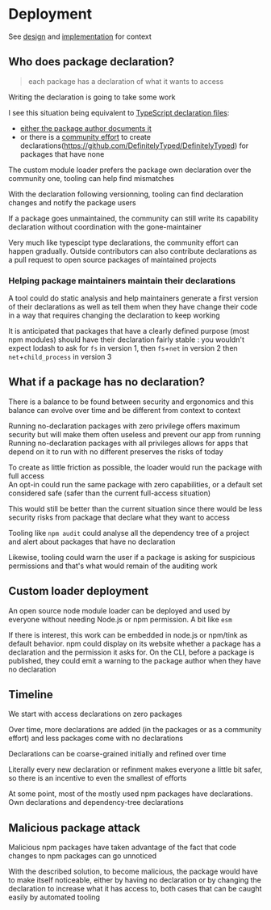 # Deployment

See [design](./design.md) and [implementation](./implementation.md) for context


## Who does package declaration?

> each package has a declaration of what it wants to access

Writing the declaration is going to take some work

I see this situation being equivalent to [TypeScript declaration files](https://www.typescriptlang.org/docs/handbook/declaration-files/publishing.html):
- [either the package author documents it](https://www.typescriptlang.org/docs/handbook/declaration-files/publishing.html)
- or there is a [community effort](https://github.com/DefinitelyTyped/DefinitelyTyped) to create declarations(https://github.com/DefinitelyTyped/DefinitelyTyped) for packages that have none

The custom module loader prefers the package own declaration over the community one, tooling can help find mismatches

With the declaration following versionning, tooling can find declaration changes and notify the package users

If a package goes unmaintained, the community can still write its capability declaration without coordination with the gone-maintainer

Very much like typescipt type declarations, the community effort can happen gradually. Outside contributors can also contribute declarations as a pull request to open source packages of maintained projects


### Helping package maintainers maintain their declarations

A tool could do static analysis and help maintainers generate a first version of their declarations as well as tell them when they have change their code in a way that requires changing the declaration to keep working

It is anticipated that packages that have a clearly defined purpose (most npm modules) should have their declaration fairly stable : you wouldn't expect lodash to ask for `fs` in version 1, then `fs`+`net` in version 2 then `net`+`child_process` in version 3


## What if a package has no declaration?

There is a balance to be found between security and ergonomics and this balance can evolve over time and be different from context to context

Running no-declaration packages with zero privilege offers maximum security but will make them often useless and prevent our app from running
Running no-declaration packages with all privileges allows for apps that depend on it to run with no different preserves the risks of today

To create as little friction as possible, the loader would run the package with full access\
An opt-in could run the same package with zero capabilities, or a default set considered safe (safer than the current full-access situation)

This would still be better than the current situation since there would be less security risks from package that declare what they want to access

Tooling like `npm audit` could analyse all the dependency tree of a project and alert about packages that have no declaration

Likewise, tooling could warn the user if a package is asking for suspicious permissions and that's what would remain of the auditing work


## Custom loader deployment

An open source node module loader can be deployed and used by everyone without needing Node.js or npm permission. A bit like `esm`

If there is interest, this work can be embedded in node.js or npm/tink as default behavior. npm could display on its website whether a package has a declaration and the permission it asks for. On the CLI, before a package is published, they could emit a warning to the package author when they have no declaration


## Timeline

We start with access declarations on zero packages

Over time, more declarations are added (in the packages or as a community effort) and less packages come with no declarations

Declarations can be coarse-grained initially and refined over time

Literally every new declaration or refinment makes everyone a little bit safer, so there is an incentive to even the smallest of efforts

At some point, most of the mostly used npm packages have declarations. Own declarations and dependency-tree declarations


## Malicious package attack

Malicious npm packages have taken advantage of the fact that code changes to npm packages can go unnoticed

With the described solution, to become malicious, the package would have to make itself noticeable, either by having no declaration or by changing the declaration to increase what it has access to, both cases that can be caught easily by automated tooling
